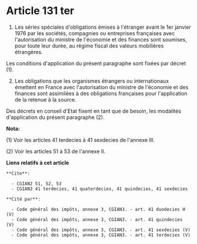 # Article 131 ter

1. Les séries spéciales d'obligations émises à l'étranger avant le 1er janvier 1976 par les sociétés, compagnies ou
entreprises françaises avec l'autorisation du ministre de l'économie et des finances sont soumises, pour toute leur durée, au
régime fiscal des valeurs mobilières étrangères.

Les conditions d'application du présent paragraphe sont fixées par décret (1).

2. Les obligations que les organismes étrangers ou internationaux émettent en France avec l'autorisation du ministre de
l'économie et des finances sont assimilées à des obligations françaises pour l'application de la retenue à la source.

Des décrets en conseil d'Etat fixent en tant que de besoin, les modalités d'application du présent paragraphe (2).

**Nota:**

(1) Voir les articles 41 terdecies à 41 sexdecies de l'annexe III.

(2) Voir les articles 51 à 53 de l'annexe II.

**Liens relatifs à cet article**

	**Cite**:

	  - CGIAN2 51, 52, 53
	  - CGIAN3 41 terdecies, 41 quaterdecies, 41 quindecies, 41 sexdecies

	**Cité par**:

	  - Code général des impôts, annexe 3, CGIAN3. - art. 41 duodecies H (V)
	  - Code général des impôts, annexe 3, CGIAN3. - art. 41 quindecies (V)
	  - Code général des impôts, annexe 3, CGIAN3. - art. 41 sexdecies (V)
	  - Code général des impôts, annexe 3, CGIAN3. - art. 41 terdecies (V)
